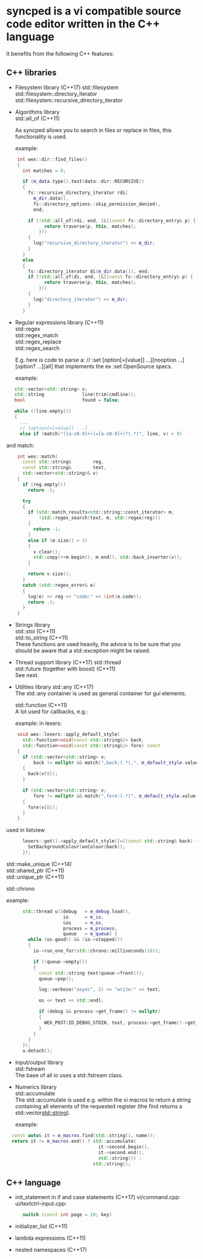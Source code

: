 # syncped is a vi compatible source code editor written in the C++ language

It benefits from the following C++ features:

## C++ libraries

- Filesystem library (C++17)
  std::filesystem       
  std::filesystem::directory_iterator       
  std::filesystem::recursive_directory_iterator       

- Algorithms library       
  std::all_of (C++11)       

  As syncped allows you to search in files or replace in files, this
  functionality is used.

  example:
```cpp
    int wex::dir::find_files()
    {
      int matches = 0;

      if (m_data.type().test(data::dir::RECURSIVE))
      {
        fs::recursive_directory_iterator rdi(
          m_dir.data(),
          fs::directory_options::skip_permission_denied),
          end;

        if (!std::all_of(rdi, end, [&](const fs::directory_entry& p) {
              return traverse(p, this, matches);
            }))
        {
          log("recursive_directory_iterator") << m_dir;
        }
      }
      else
      {
        fs::directory_iterator di(m_dir.data()), end;
        if (!std::all_of(di, end, [&](const fs::directory_entry& p) {
              return traverse(p, this, matches);
            }))
        {
          log("directory_iterator") << m_dir;
        }
      }
```

- Regular expressions library (C++11)     
  std::regex     
  std::regex_match     
  std::regex_replace     
  std::regex_search     

  E.g. here is code to parse a:
  // :set [option[=[value]] ...][nooption ...][option? ...][all]
  that implements the ex :set OpenSource specs.

  example:
```cpp
   std::vector<std::string> v;
   std::string              line(trim(cmdline));
   bool                     found = false;

   while (!line.empty())
   {
     ...
     // [option[=[value]] ...]
     else if (match("([a-z0-9]+)(=[a-z0-9]+)?(.*)", line, v) > 0)
```

  and match:
```cpp
    int wex::match(
      const std::string&        reg,
      const std::string&        text,
      std::vector<std::string>& v)
    {
      if (reg.empty())
        return -1;

      try
      {
        if (std::match_results<std::string::const_iterator> m;
            !std::regex_search(text, m, std::regex(reg)))
        {
          return -1;
        }
        else if (m.size() > 1)
        {
          v.clear();
          std::copy(++m.begin(), m.end(), std::back_inserter(v));
        }

        return v.size();
      }
      catch (std::regex_error& e)
      {
        log(e) << reg << "code:" << (int)e.code();
        return -1;
      }
    }
```

- Strings library        
  std::stoi (C++11)        
  std::to_string (C++11)        
    These functions are used heavily, the advice is to be sure that
  you should be aware that a std::exception might be raised.

- Thread support library (C++17)
  std::thread        
  std::future (together with boost) (C++11)        
    See next.

- Utilities library
  std::any (C++17)        
    The std::any container is used as general container for
  gui elements.

  std::function (C++11)        
    A lot used for callbacks, e.g.:

    example:
      in lexers:
```cpp
    void wex::lexers::apply_default_style(
      std::function<void(const std::string&)> back,
      std::function<void(const std::string&)> fore) const
    {
      if (std::vector<std::string> v;
          back != nullptr && match(",back:(.*),", m_default_style.value(), v) > 0)
      {
        back(v[0]);
      }

      if (std::vector<std::string> v;
          fore != nullptr && match(",fore:(.*)", m_default_style.value(), v) > 0)
      {
        fore(v[0]);
      }
    }
```

  used in listview
```cpp
      lexers::get()->apply_default_style([=](const std::string& back) {
        SetBackgroundColour(wxColour(back));
      });
```

  std::make_unique (C++14)        
  std::shared_ptr (C++11)        
  std::unique_ptr (C++11)        

  std::chrono        

  example:
```cpp
      std::thread u([debug   = m_debug.load(),
                     io      = m_io,
                     &os     = m_os,
                     process = m_process,
                     queue   = m_queue] {
        while (os.good() && !io->stopped())
        {
          io->run_one_for(std::chrono::milliseconds(10));

          if (!queue->empty())
          {
            const std::string text(queue->front());
            queue->pop();

            log::verbose("async", 2) << "write:" << text;

            os << text << std::endl;

            if (debug && process->get_frame() != nullptr)
            {
              WEX_POST(ID_DEBUG_STDIN, text, process->get_frame()->get_debug())
            }
          }
        }
      });
      u.detach();
```

- Input/output library        
  std::fstream        
    The base of all io uses a std::fstream class.

- Numerics library        
  std::accumulate        
    The std::accumulate is used e.g. within the vi macros to
  return a string containing all elements of the requested
  register (the find returns a std::vector<std::string>).

  example:      
```cpp
  const auto& it = m_macros.find(std::string(1, name));
  return it != m_macros.end() ? std::accumulate(
                                  it->second.begin(),
                                  it->second.end(),
                                  std::string()) :
                                std::string();
```

## C++ language

- init_statement in if and case statements (C++17)
  vi/command.cpp:    
    ui/textctrl-input.cpp:
```cpp
      switch (const int page = 10; key)
```

- initializer_list (C++11)

- lambda expressions (C++11)

- nested namespaces (C++17)
